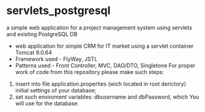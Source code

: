 # servlets_postgresql
a simple web application for a project management system using servlets and existing PostgreSQL DB
-	web application for simple CRM for IT market using a servlet container Tomcat 9.0.64
- Framework used - FlyWay, JSTL
-	Patterns used - Front Controller, MVC, DAO/DTO, Singletone
For proper work of code from this repository please make such steps:
 1. insert into file application.properties (wich located in root derictory) initial settings of your database;
 2. set such enviroment variables: dbusername and dbPassword, which You will use for the database.
